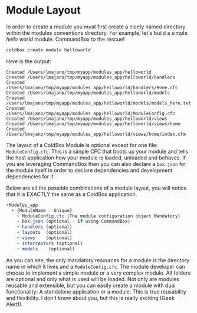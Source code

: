# Module Layout

In order to create a module you must first create a nicely named directory within the modules conventions directory. For example, let's build a simple _hello world_ module. CommandBox to the rescue!

```bash
coldbox create module helloworld
```

Here is the output:

```
Created /Users/lmajano/tmp/myapp/modules_app/helloworld
Created /Users/lmajano/tmp/myapp/modules_app/helloworld/handlers
Created /Users/lmajano/tmp/myapp/modules_app/helloworld/handlers/Home.cfc
Created /Users/lmajano/tmp/myapp/modules_app/helloworld/models
Created /Users/lmajano/tmp/myapp/modules_app/helloworld/models/models_here.txt
Created /Users/lmajano/tmp/myapp/modules_app/helloworld/ModuleConfig.cfc
Created /Users/lmajano/tmp/myapp/modules_app/helloworld/views
Created /Users/lmajano/tmp/myapp/modules_app/helloworld/views/home
Created /Users/lmajano/tmp/myapp/modules_app/helloworld/views/home/index.cfm
```

The layout of a ColdBox Module is optional except for one file: `ModuleConfig.cfc`. This is a simple CFC that boots up your module and tells the host application how your module is loaded, unloaded and behaves. If you are leveraging CommandBox then you can also declare a `box.json` for the module itself in order to declare dependencies and development dependencies for it.

Below are all the possible combinations of a module layout, you will notice that it is EXACTLY the same as a ColdBox application.

```javascript
+Modules_app
  + {ModuleName - Unique}
    + ModuleConfig.cfc (The module configuration object Mandatory)
    + box.json (optional - if using CommandBox)
    + handlers (optional)
    + layouts  (optional)
    + views    (optional)
    + interceptors (optional)
    + models    (optional)
```

As you can see, the only mandatory resources for a module is the directory name in which it lives and a `ModuleConfig.cfc`. The module developer can choose to implement a simple module or a very complex module. All folders are optional and only what is used will be loaded. Not only are modules reusable and extensible, but you can easily create a module with dual functionality: A standalone application or a module. This is true reusability and flexibility. I don't know about you, but this is really exciting (Geek Alert!).
